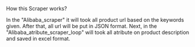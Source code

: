 How this Scraper works?

In the "Alibaba_scraper" it will took all product url based on the keywords given.
After that, all url will be put in JSON format.
Next, in the "Alibaba_atribute_scraper_loop" will took all atribute on product description and saved in excel format.
